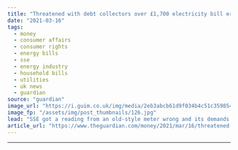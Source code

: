 ```yaml
---
title: "Threatened with debt collectors over £1,700 electricity bill error"
date: "2021-03-16"
tags: 
  - money
  - consumer affairs
  - consumer rights
  - energy bills
  - sse
  - energy industry
  - household bills
  - utilities
  - uk news
  - guardian
source: "guardian"
image_url: "https://i.guim.co.uk/img/media/2eb3abcb61d9f034b4c51c35985422f9d390438e/0_333_4992_2995/master/4992.jpg?width=460&quality=85&auto=format&fit=max&s=a21746202e3d689d22f778d941743e7d"
image_fp: "/assets/img/post_thumbnails/126.jpg"
lead: "SSE got a reading from an old-style meter wrong and its demands are causing sleepless nightsOur energy supplier for more than 50 years, SSE, is threatening to send in debt collectors for £1,700 we do not owe.We have an old-style dial meter, which has..."
article_url: "https://www.theguardian.com/money/2021/mar/16/threatened-with-debt-collectors-over-1700-electricity-bill-error"
---
```


---
